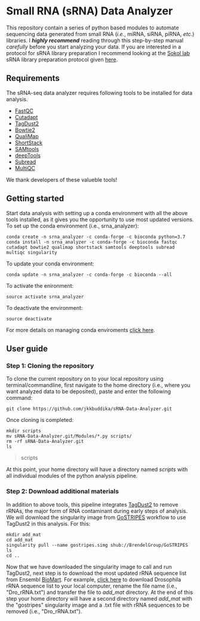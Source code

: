 # Small RNA (sRNA) Data Analyzer

This repository contain a series of python based modules to automate sequencing data generated from small RNA (*i.e.*, miRNA, siRNA, piRNA, *etc*.) libraries. I ***highly recommend*** reading through this step-by-step manual *carefully* before you start analyzing your data. If you are interested in a protocol for sRNA library preparation I recommend looking at the [Sokol lab](http://sokollab.mystrikingly.com/) sRNA library preparation protocol given [here](http://sokollab.mystrikingly.com/).

## Requirements
The sRNA-seq data analyzer requires following tools to be installed for data analysis.

- [FastQC](https://www.bioinformatics.babraham.ac.uk/projects/fastqc/)
- [Cutadapt](https://cutadapt.readthedocs.io/en/stable/)
- [TagDust2](http://tagdust.sourceforge.net/)
- [Bowtie2](http://bowtie-bio.sourceforge.net/bowtie2/index.shtml)
- [QualiMap](http://qualimap.bioinfo.cipf.es/)
- [ShortStack](https://github.com/MikeAxtell/ShortStack)
- [SAMtools](https://github.com/samtools/samtools)
- [deepTools](https://github.com/deeptools/deepTools/)
- [Subread](http://subread.sourceforge.net/)
- [MultiQC](https://github.com/ewels/MultiQC)

We thank developers of these valueble tools!

## Getting started
Start data analysis with setting up a conda environment with all the above tools installed, as it gives you the opportunity to use most updated versions. To set up the conda environment (i.e., srna_analyzer):
```
conda create -n srna_analyzer -c conda-forge -c bioconda python=3.7
conda install -n srna_analyzer -c conda-forge -c bioconda fastqc cutadapt bowtie2 qualimap shortstack samtools deeptools subread multiqc singularity
```
To update your conda environment:
```
conda update -n srna_analyzer -c conda-forge -c bioconda --all
```
To activate the enironment:
```
source activate srna_analyzer
```
To deactivate the environment:
```
source deactivate
```
For more details on managing conda enviroments [click here](https://docs.conda.io/projects/conda/en/latest/user-guide/tasks/manage-environments.html#).

## User guide
### Step 1: Cloning the repository
To clone the current repository on to your local repository using terminal/commandline, first navigate to the home directory (i.e., where you want analyzed data to be deposited), paste and enter the following command:
```
git clone https://github.com/jkkbuddika/sRNA-Data-Analyzer.git
```
Once cloning is completed:
```
mkdir scripts
mv sRNA-Data-Analyzer.git/Modules/*.py scripts/
rm -rf sRNA-Data-Analyzer.git
ls
```
> scripts   

At this point, your home directory will have a directory named *scripts* with all individual modules of the python analysis pipeline.
### Step 2: Download additional materials
In addition to above tools, this pipeline integrates [TagDust2](http://tagdust.sourceforge.net/) to remove rRNAs, the major form of RNA contaminant during early steps of analysis. We will download the singularity image from [GoSTRIPES](https://github.com/BrendelGroup/GoSTRIPES) workflow to use TagDust2 in this analysis. For this:
```
mkdir add_mat
cd add_mat
singularity pull --name gostripes.simg shub://BrendelGroup/GoSTRIPES
ls
cd ..
```
Now that we have downloaded the singularity image to call and run TagDust2, next step is to download the most updated rRNA sequence list from Ensembl [BioMart](http://useast.ensembl.org/biomart/martview/b56f6bc18af941cb4a61c1ef121b91d1). For example, [click here](https://www.ensembl.org/biomart/martview/67dcc0a3e364a6154fcdfd992dcdbdf2) to download Drosophila rRNA sequence list to your local computer, rename the file name (i.e., "Dro_rRNA.txt") and transfer the file to *add_mat* directory.
At the end of this step your home directory will have a second directory named *add_mat* with the "gostripes" singularity image and a .txt file with rRNA sequences to be removed (i.e., "Dro_rRNA.txt").
